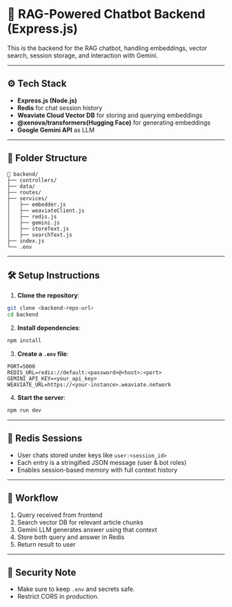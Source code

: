 # 🧠 RAG-Powered Chatbot Backend (Express.js)

This is the backend for the RAG chatbot, handling embeddings, vector search, session storage, and interaction with Gemini.

---

## ⚙️ Tech Stack
- **Express.js (Node.js)**
- **Redis** for chat session history
- **Weaviate Cloud Vector DB** for storing and querying embeddings
- **@xenova/transformers(Hugging Face)** for generating embeddings
- **Google Gemini API** as LLM

---

## 📁 Folder Structure
```
📁 backend/
├── controllers/
├── data/
├── routes/
├── services/
│   ├── embedder.js
│   ├── weaviateClient.js
│   ├── redis.js
│   ├── gemini.js
│   ├── storeText.js
│   ├── searchText.js
├── index.js
└── .env
```

---

## 🛠 Setup Instructions

1. **Clone the repository**:
```bash
git clone <backend-repo-url>
cd backend
```

2. **Install dependencies**:
```bash
npm install
```

3. **Create a `.env` file**:
```env
PORT=5000
REDIS_URL=redis://default:<password>@<host>:<port>
GEMINI_API_KEY=<your_api_key>
WEAVIATE_URL=https://<your-instance>.weaviate.network
```

4. **Start the server**:
```bash
npm run dev
```

---

## 💬 Redis Sessions
- User chats stored under keys like `user:<session_id>`
- Each entry is a stringified JSON message (user & bot roles)
- Enables session-based memory with full context history

---

## 🔁 Workflow
1. Query received from frontend
2. Search vector DB for relevant article chunks
3. Gemini LLM generates answer using that context
4. Store both query and answer in Redis
5. Return result to user

---

## 🔐 Security Note
- Make sure to keep `.env` and secrets safe.
- Restrict CORS in production.
